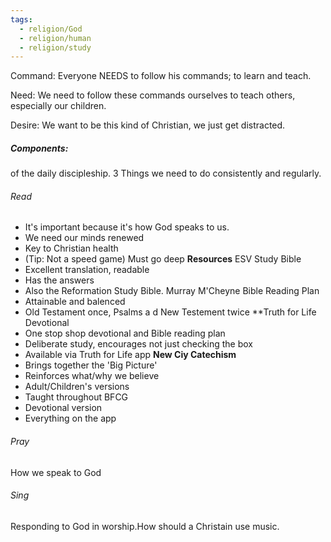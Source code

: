 ```yaml
---
tags:
  - religion/God
  - religion/human
  - religion/study
---
```


Command:
Everyone NEEDS to follow his commands; to learn and teach. 

Need: 
We need to follow these commands ourselves to teach others, especially our children. 

Desire:
We want to be this kind of Christian, we just get distracted. 
##### Components: 
of the daily discipleship. 3 Things we need to do consistently and regularly. 
###### Read
- It's important because it's how God speaks to us. 
- We need our minds renewed
- Key to Christian health
- (Tip: Not a speed game) Must go deep
**Resources**
ESV Study Bible
- Excellent translation, readable
- Has the answers
- Also the Reformation Study Bible. 
Murray M'Cheyne Bible Reading Plan
- Attainable and balenced
- Old Testament once, Psalms a d New Testement twice
**Truth for Life Devotional
- One stop shop devotional and Bible reading plan
- Deliberate study, encourages not just checking the box
- Available via Truth for Life app
**New Ciy Catechism**
- Brings together the 'Big Picture'
- Reinforces what/why we believe
- Adult/Children's versions
- Taught throughout BFCG
- Devotional version
- Everything on the app
###### Pray
How we speak to God
###### Sing
Responding to God in worship.How should a Christain use music. 